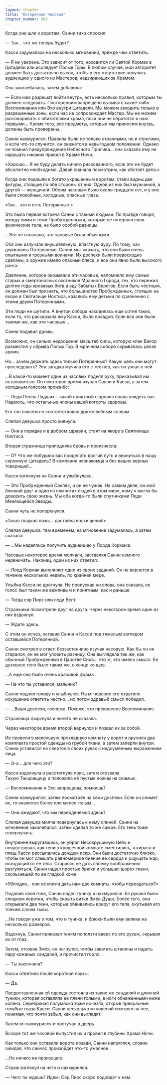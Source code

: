 ```yaml
---
layout: chapter
title: "Потерянные Часовые"
chapter_number: 563
---
```


Когда они шли к воротам, Санни тихо спросил:

— Так... что же теперь будет?

Касси задумалась на несколько мгновений, прежде чем ответить.

— Я не уверена. Это зависит от того, находится ли Святой Кормак в Цитадели или исследует Полые Горы. В любом случае, мой авторитет должен быть достаточно высок, чтобы в его отсутствие получить аудиенцию у одного из Мастеров, надзирающих за Храмом.

Она заколебалась, затем добавила:

— Если нам разрешат войти внутрь, есть несколько правил, которым ты должен следовать. Посторонним запрещено вызывать какие-либо Воспоминания или Эхо внутри Цитадели. Мы можем заходить только в разрешенные зоны, если нас не сопровождает Мастер. Мы не можем разговаривать с обитателями храма, пока они не обратятся к нам первыми... Кроме того, все предметы, которые мы приносим внутрь, должны быть проверены.

Санни нахмурился. Правила были не только странными, но и строгими, и если что-то случится, он окажется в невыгодном положении. Однако он помнил предупреждение Небесного Прилива... она сказала ему не нарушать никаких правил в Храме Ночи.

«Хорошо... Я не буду делать ничего рискованного, если это не будет абсолютно необходимо. Давай сначала посмотрим, как обстоят дела.»

Когда они подошли к богато украшенным воротам, стали видны две фигуры, стоящие по обе стороны от них. Одной из них был мужчиной, а другой — женщиной. Обоим часовым было около тридцати лет, и у них были спокойные, холодные, опасные глаза.

«Так... это и есть Потерянные.»

Это была первая встреча Санни с такими людьми. По правде говоря, между ними и теми Пробужденными, которые не потеряли свои физические тела, не было особой разницы.

...Это не означало, что часовые были обычными.

Оба они излучали внушительную, властную ауру. По тому, как держались Потерянные, Санни мог сказать, что они были очень опытными и грозными воинами. Их доспехи были превосходно сделаны, а оружие имело опасный блеск, и все они явно были высокого ранга.

Давление, которое оказывали эти часовые, напомнило ему самых старых и смертоносных охотников Мрачного Города, тех, кто пережил долгие годы кровавых битв в аду Забытых Берегов. Если быть честным, он должен был признать, что большинство Пробужденных, стоящих на якоре в Святилище Ноктиса, казались ему детьми по сравнению с этими двумя Потерянными.

Эти люди не шутили. А внутри собора находилась еще сотня таких, если то, что рассказала ему Касси, было правдой. Если все они были такими же, как эти часовые...

Санни подавил дрожь.

Возможно, он сильно недооценил масштаб силы, которую клан Валор разместил у обрыва Полых Гор. В мрачном соборе скрывалась целая армия.

Но... зачем держать здесь только Потерянных? Какую цель они могут преследовать? Эта загадка мучила его с тех пор, как он узнал о ней.

...В какой-то момент один из часовых поднял руку, приказывая им остановиться. Он некоторое время изучал Санни и Касси, а затем холодным голосом произнёс:

— Леди Песнь Падших... какой приятный сюрприз снова увидеть вас. Надеюсь, что остальные члены вашей когорты здоровы.

Его тон совсем не соответствовал дружелюбным словам.

Слепая девушка просто кивнула.

— Они в порядке и в добром здравии, стоят на якоре в Святилище Ноктиса.

Вторая стражница приподняла бровь и произнесла:

— О? Что же побудило вас проделать долгий путь и вернуться в нашу скромную Цитадель? В компании незнакомца и без ваших верных товарищей...

Касси взглянула на Санни и улыбнулась.

— Это Пробужденный Санлес, и он не чужак. На самом деле, он мой близкий друг и один из немногих людей в этом мире, кому я могла бы доверить свою жизнь. Мы оба когда-то были спутниками Леди Меняющейся Звезды.

Санни чуть не поперхнулся.

«Такая гладкая ложь... достойна восхищения!»

Слепая девушка, тем временем, на мгновение задумалась, а затем сказала:

— ...Мы надеялись получить аудиенцию у Лорда Кормака.

Часовые некоторое время молчали, заставляя Санни немного нервничать. Наконец, один из них ответил:

— Лорд Кормак выполняет одно из своих заданий. Он не вернется в течение нескольких недель, по крайней мере.

Улыбка Касси не дрогнула. Не пропуская ни слова, она сказала, ее голос был таким же вежливым и приятным, как и раньше:

— Тогда сэр Пирс или леди Велт.

Стражники посмотрели друг на друга. Через некоторое время один из них вздохнул.

— Ждите здесь.

С этим он исчез, оставив Санни и Касси под тяжелым взглядом оставшейся Потерянной.

Санни смотрел в ответ, беззастенчиво изучая часовую. Как бы он ни старался, он не мог уловить разницу. Она выглядела так же, как обычный Пробужденный в Царстве Снов... что ж, это имело смысл. Ее духовное тело было таким же, в конце концов.

...А еще оно было очень красивой формы.

— На что ты уставился, мальчик?

Санни поднял голову и улыбнулся. На мгновение его охватило искушение ответить честно... но потом здравый смысл победил.

— ...Ваши доспехи, госпожа. Похоже, это прекрасное Воспоминание.

Стражница фыркнула и ничего не сказала.

Через некоторое время второй вернулся и позвал их за собой.

Их провели в маленькую прохладную комнату у ворот и вручили два комплекта простой одежды из грубой ткани, а затем заперли внутри. Санни уставился на сверток в своих руках с недоуменным выражением лица.

— Э-э... для чего это?

Касси вздохнула и расстегнула пояс, затем отозвала Тихую Танцовщицу и положила её пустые ножны на скамью.

— Воспоминания и Эхо запрещены, помнишь?

Санни нахмурился, затем посмотрел на свои доспехи. Если он снимет их, то окажется более или менее голым...

— Они ожидают, что мы переоденемся здесь?

Слепая девушка молча повернулась к нему спиной. Санни на мгновение заколебался, затем сделал то же самое. Его тень тоже отвернулась.

Внутренне выругавшись, он убрал Несокрушимую Цепь и почувствовал, как тени в крошечной комнате сместились, а кираса и плащ Касси рассыпались дождем искр. Они были достаточно близко, чтобы он мог слышать равномерное биение ее сердца и ощущать жар, исходящий от ее тела. Стараясь не дать своему воображению разгуляться, Санни надел простые брюки и услышал шорох ткани, скользившей по ее гладкой коже.

«Ублюдки... они не могли дать нам две комнаты, чтобы переодеться?»

Подавив свой гнев, Санни надел тунику и нахмурился. Ее рукава были слишком коротки, чтобы скрыть витки Змея Души. Более того, они открывали две тени, которые обвивались вокруг его тела, окутывая его тонким слоем тьмы.

...Не говоря уже о том, что и туника, и брюки были ему велики на несколько размеров.

Вздохнув, Санни приказал теням поползти вверх по его рукам, скрывая их от глаз.

Затем, отозвав Змея, он нагнулся, чтобы закатать штанины и надеть пару кожаных сандалий, и прочистил горло.

— Ты закончила?

Касси ответила после короткой паузы:

— Да.

Предоставленная ей одежда состояла из таких же сандалий и длинной туники, которая оставляла ее плечи голыми, а ноги обнаженными ниже колена. Серебряная полумаска тоже исчезла, открыв прекрасные голубые глаза Касси. Санни несколько мгновений смотрел на нее, понимая, что почти забыл, как они выглядят.

Затем он нахмурился и постучал в дверь.

Вскоре тот же часовой выпустил их и провел в глубины Храма Ночи.

Как только они оставили ворота позади, Санни напряглся, словно ожидая, что сейчас произойдет что-то ужасное.

...Но ничего не произошло.

Страж взглянул на него и нахмурился.

— Чего ты ждешь? Идем. Сэр Пирс скоро подойдет к нам.